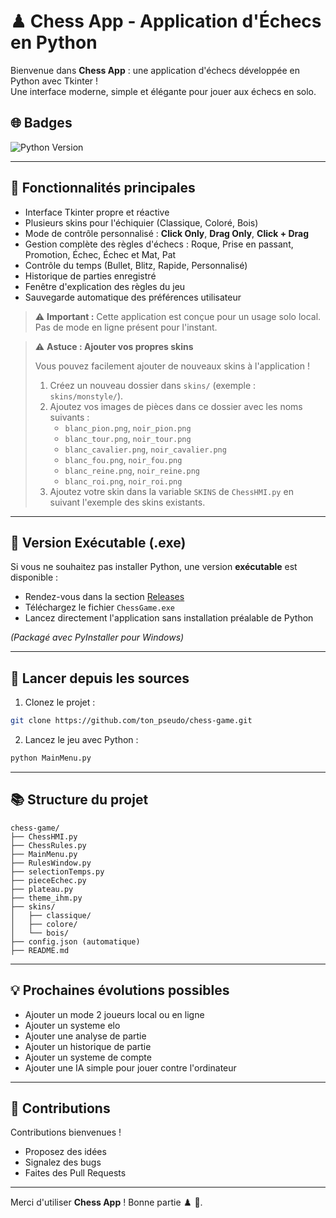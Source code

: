 # ♟ Chess App - Application d'Échecs en Python

Bienvenue dans **Chess App** : une application d'échecs développée en Python avec Tkinter !  
Une interface moderne, simple et élégante pour jouer aux échecs en solo.

## 🌐 Badges

![Python Version](https://img.shields.io/badge/python-3.8%2B-blue)

---


## 🎯 Fonctionnalités principales

- Interface Tkinter propre et réactive
- Plusieurs skins pour l'échiquier (Classique, Coloré, Bois)
- Mode de contrôle personnalisé : **Click Only**, **Drag Only**, **Click + Drag**
- Gestion complète des règles d'échecs : Roque, Prise en passant, Promotion, Échec, Échec et Mat, Pat
- Contrôle du temps (Bullet, Blitz, Rapide, Personnalisé)
- Historique de parties enregistré
- Fenêtre d'explication des règles du jeu
- Sauvegarde automatique des préférences utilisateur

> ⚠️ **Important :** Cette application est conçue pour un usage solo local. Pas de mode en ligne présent pour l'instant.

> ⚠️ **Astuce : Ajouter vos propres skins**
>
> Vous pouvez facilement ajouter de nouveaux skins à l'application !
>
> 1. Créez un nouveau dossier dans `skins/` (exemple : `skins/monstyle/`).
> 2. Ajoutez vos images de pièces dans ce dossier avec les noms suivants :
>     - `blanc_pion.png`, `noir_pion.png`
>     - `blanc_tour.png`, `noir_tour.png`
>     - `blanc_cavalier.png`, `noir_cavalier.png`
>     - `blanc_fou.png`, `noir_fou.png`
>     - `blanc_reine.png`, `noir_reine.png`
>     - `blanc_roi.png`, `noir_roi.png`
> 3. Ajoutez votre skin dans la variable `SKINS` de `ChessHMI.py` en suivant l'exemple des skins existants.

---

## 🚧 Version Exécutable (.exe)

Si vous ne souhaitez pas installer Python, une version **exécutable** est disponible :

- Rendez-vous dans la section [Releases](https://github.com/ton_pseudo/chess-game/releases)
- Téléchargez le fichier `ChessGame.exe`
- Lancez directement l'application sans installation préalable de Python

*(Packagé avec PyInstaller pour Windows)*

---

## 🚀 Lancer depuis les sources

1. Clonez le projet :

```bash
git clone https://github.com/ton_pseudo/chess-game.git
```

2. Lancez le jeu avec Python :

```bash
python MainMenu.py
```

---

## 📚 Structure du projet

```
chess-game/
├── ChessHMI.py
├── ChessRules.py
├── MainMenu.py
├── RulesWindow.py
├── selectionTemps.py
├── pieceEchec.py
├── plateau.py
├── theme_ihm.py
├── skins/
│   ├── classique/
│   ├── colore/
│   └── bois/
├── config.json (automatique)
├── README.md
```

---

## 💡 Prochaines évolutions possibles

- Ajouter un mode 2 joueurs local ou en ligne
- Ajouter un systeme elo 
- Ajouter une analyse de partie
- Ajouter un historique de partie
- Ajouter un systeme de compte 
- Ajouter une IA simple pour jouer contre l'ordinateur

---

## 💬 Contributions

Contributions bienvenues !
- Proposez des idées
- Signalez des bugs
- Faites des Pull Requests

---

Merci d'utiliser **Chess App** ! Bonne partie ♟️ 🚀.

